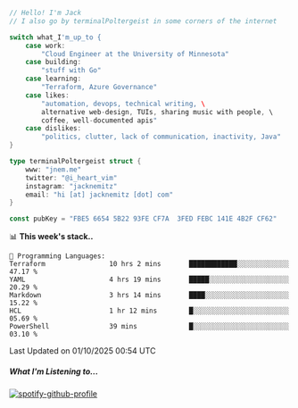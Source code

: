 ```go
// Hello! I'm Jack
// I also go by terminalPoltergeist in some corners of the internet

switch what_I'm_up_to {
    case work:
        "Cloud Engineer at the University of Minnesota"
    case building:
        "stuff with Go"
    case learning:
        "Terraform, Azure Governance"
    case likes:
        "automation, devops, technical writing, \
        alternative web-design, TUIs, sharing music with people, \
        coffee, well-documented apis"
    case dislikes:
        "politics, clutter, lack of communication, inactivity, Java"
}

type terminalPoltergeist struct {
    www: "jnem.me"
    twitter: "@i_heart_vim"
    instagram: "jacknemitz"
    email: "hi [at] jacknemitz [dot] com"
}

const pubKey = "FBE5 6654 5B22 93FE CF7A  3FED FEBC 141E 4B2F CF62"
```

<!--START_SECTION:waka-->
📊 **This week's stack..** 

```text
💬 Programming Languages: 
Terraform                10 hrs 2 mins       ████████████░░░░░░░░░░░░░   47.17 % 
YAML                     4 hrs 19 mins       █████░░░░░░░░░░░░░░░░░░░░   20.29 % 
Markdown                 3 hrs 14 mins       ████░░░░░░░░░░░░░░░░░░░░░   15.22 % 
HCL                      1 hr 12 mins        █░░░░░░░░░░░░░░░░░░░░░░░░   05.69 % 
PowerShell               39 mins             █░░░░░░░░░░░░░░░░░░░░░░░░   03.10 % 
```


 Last Updated on 01/10/2025 00:54 UTC
<!--END_SECTION:waka-->

##### What I'm Listening to...

[![spotify-github-profile](https://jnem.me/listening-item?maxAge=2592000)](https://jnem.me/listening)

